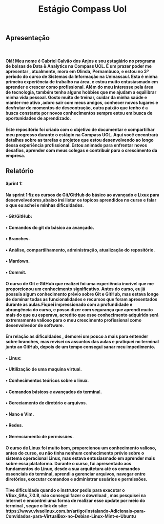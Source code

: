<h1 align="center"> Estágio Compass Uol
</h1>
<br>
<h2>Apresentação</h2>
<br>

<h4>Olá! Meu nome é Gabriel Galvão dos Anjos e sou estagiário no programa de bolsas de Data & Analytics na Compass UOL. É um prazer poder me apresentar , atualmente, moro em Olinda, Pernambuco, e estou no 3º período do curso de Sistemas da Informação na Uninassaul. Esta é minha primeira experiência de trabalho na área, e estou muito entusiasmado em aprender e crescer como profissional.
Além do meu interesse pela área de tecnologia, também tenho alguns hobbies que me ajudam a equilibrar minha vida pessoal. Gosto muito de treinar, cuidar da minha saúde e manter-me ativo ,adoro sair com meus amigos, conhecer novos lugares e desfrutar de momentos de descontração, outra paixão que tenho é a busca constante por novos conhecimentos sempre estou em busca de oportunidades de aprendizado.
</H4>
<H4>Este repositório foi criado com o objetivo de documentar e compartilhar meu progresso durante o estágio na Compass UOL. Aqui você encontrará detalhes sobre as tarefas e projetos que estou desenvolvendo ao longo dessa experiência profissional. Estou animado para enfrentar novos desafios, aprender com meus colegas e contribuir para o crescimento da empresa.</H4>

<h2>Relatório</h2>
<h4>Sprint 1:</h4>
<h4>Na sprint 1 fiz os cursos de Git/GitHub do básico ao avançado e Lixux para desenvolvedores,abaixo irei listar os topicos aprendidos no curso e falar o que eu achei e minhas dificuldades. </h4>
<h4>- Git/GitHub:</h4>
<h4>• Comandos do git do básico ao avançado.</h4>
<h4>• Branches.</h4>
<h4>• Análise, compartilhamento, administração, atualização do repositório. </h4>
<h4>• Mardown.</h4>
<h4>• Commit.</h4>
<h4>O curso de Git e GitHub que realizei foi uma experiência incrível que me proporcionou um conhecimento significativo. Antes do curso, eu já possuía algum conhecimento prévio sobre Git e GitHub, mas estava longe de dominar todas as funcionalidades e recursos que foram apresentados durante as aulas.Fiquei impressionado com a profundidade e abrangência do curso, e posso dizer com segurança que aprendi muito mais do que eu esperava, acredito que esse conhecimento adquirido será extremamente valioso para o meu crescimento profissional como desenvolvedor de software.</h4>
<h4>Em relação as dificuldades , demorei um pouco a mais para entender sobre branches, mas revisei os assuntos das aulas e pratiquei no terminal junto ao GitHub, depois de um tempo consegui sanar meu impedimento.</h4>
<h4>- Linux:</h4>
<h4>• Ultilização de uma maquina virtual.</h4>
<h4>• Conhecimentos teóricos sobre o linux.</h4>
<h4>• Comandos básicos e avançados do terminal.</h4>
<h4>• Gereciamento de diretório e arquivos.</h4>
<h4>• Nano e Vim.</h4>
<h4>• Redes.</h4>
<h4>• Gerenciamento de permissões.</h4>
<h4>O curso de Linux foi muito bom, proporcionou um conhecimento valioso, antes do curso, eu não tinha nenhum conhecimento prévio sobre o sistema operacional Linux, mas estava entusiasmado em aprender mais sobre essa  plataforma.
Durante o curso, fui apresentado aos fundamentos do Linux, desde a sua arquitetura até os comandos essenciais do terminal, aprendi a gerenciar arquivos, navegar entre diretórios, executar comandos e administrar usuários e permissões.
</h4>
<h4>Tive dificuldade quando o instrutor pediu para executar o VBox_GAs_7.0.8, não consegui fazer o download  , mas pesquisei na internet e encontrei uma forma de realizar esse update por meio do terminal , segue o link do site: https://www.vivaolinux.com.br/artigo/Instalando-Adicionais-para-Convidados-para-VirtualBox-no-Debian-Linux-Mint-e-Ubuntu
</h4>
